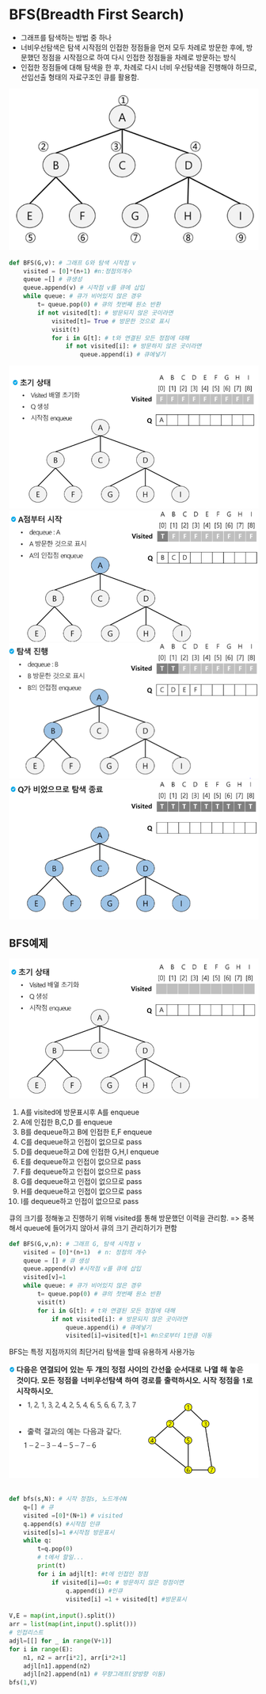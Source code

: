# BFS(Breadth First Search)
* 그래프를 탐색하는 방법 중 하나
* 너비우선탐색은 탐색 시작점의 인접한 정점들을 먼저 모두 차례로 방문한 후에, 방문했던 정점을 시작점으로 하여 다시 인접한 정점들을 차례로 방문하는 방식
* 인접한 정점들에 대해 탐색을 한 후, 차례로 다시 너비 우선탐색을 진행해야 하므로, 선입선출 형태의 자료구조인 큐를 활용함.

![BFS 탐색](../%EC%9D%B4%EB%AF%B8%EC%A7%80/240216/BFS%ED%83%90%EC%83%89.PNG)
```py
def BFS(G,v): # 그래프 G와 탐색 시작점 v
    visited = [0]*(n+1) #n:정점의개수
    queue =[] # 큐생성
    queue.append(v) # 시작점 v를 큐에 삽입
    while queue: # 큐가 비어있지 않은 경우
        t= queue.pop(0) # 큐의 첫번째 원소 반환
        if not visited[t]: # 방문되지 않은 곳이라면
            visited[t]= True # 방문한 것으로 표시
            visit(t)
            for i in G[t]: # t와 연결된 모든 정점에 대해
                if not visited[i]: # 방문하지 않은 곳이라면
                    queue.append(i) # 큐에넣기

```
![BFS과정](../이미지/240216/BFS과정.PNG)
![BFS과정2](../이미지/240216/BFS과정2.PNG)
![BFS과정3](../이미지/240216/BFS과정3.PNG)
![BFS과정4](../이미지/240216/BFS과정4.PNG)

## BFS예제
![BFS예제](../이미지/240216/BFS예제.PNG)
1. A를 visited에 방문표시후 A를 enqueue
2. A에 인접한 B,C,D 를 enqueue
3. B를 dequeue하고 B에 인접한 E,F enqueue
4. C를 dequeue하고 인접이 없으므로 pass
5. D를 dequeue하고 D에 인접한 G,H,I enqueue
6. E를 dequeue하고 인접이 없으므로 pass
7. F를 dequeue하고 인접이 없으므로 pass
8. G를 dequeue하고 인접이 없으므로 pass
9. H를 dequeue하고 인접이 없으므로 pass
10. I를 dequeue하고 인접이 없으므로 pass

큐의 크기를 정해놓고 진행하기 위해 visited를 통해 방문했던 이력을 관리함. => 중복해서 queue에 들어가지 않아서 큐의 크기 관리하기가 편함

```py
def BFS(G,v,n): # 그래프 G, 탐색 시작점 v
    visited = [0]*(n+1)  # n: 정점의 개수
    queue = [] # 큐 생성
    queue.append(v) #시작점 v를 큐에 삽입
    visited[v]=1
    while queue: # 큐가 비어있지 않은 경우
        t= queue.pop(0) # 큐의 첫번째 원소 반환
        visit(t)
        for i in G[t]: # t와 연결된 모든 정점에 대해
            if not visited[i]: # 방문되지 않은 곳이라면
                queue.append(i) # 큐에넣기
                visited[i]=visited[t]+1 #n으로부터 1만큼 이동

```

BFS는 특정 지점까지의 최단거리 탐색을 할때 유용하게 사용가능



![BFS연습문제](../이미지/240216/BFS연습문제.PNG)
```py

def bfs(s,N): # 시작 정점s, 노드개수N
    q=[] # 큐
    visited =[0]*(N+1) # visited
    q.append(s) #시작점 인큐
    visited[s]=1 #시작점 방문표시
    while q:
        t=q.pop(0)
        # t에서 할일...
        print(t)
        for i in adjl[t]: #t에 인접인 정점
            if visited[i]==0: # 방문하지 않은 정점이면
                q.append(i) #인큐
                visited[i] =1 + visited[t] #방문표시

V,E = map(int,input().split())
arr = list(map(int,input().split()))
# 인접리스트
adjl=[[] for _ in range(V+1)]
for i in range(E):
    n1, n2 = arr[i*2], arr[i*2+1]
    adjl[n1].append(n2)
    adjl[n2].append(n1) # 무향그래프(양방향 이동)
bfs(1,V)
```

